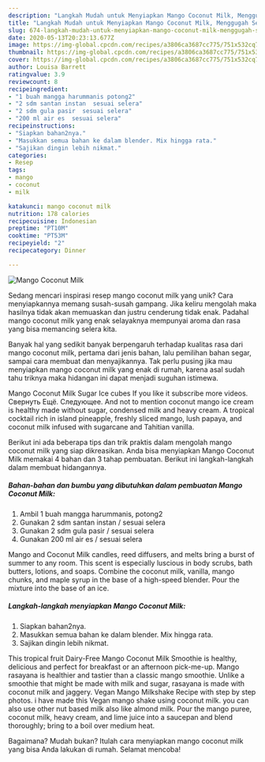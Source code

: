 ```yaml
---
description: "Langkah Mudah untuk Menyiapkan Mango Coconut Milk, Menggugah Selera"
title: "Langkah Mudah untuk Menyiapkan Mango Coconut Milk, Menggugah Selera"
slug: 674-langkah-mudah-untuk-menyiapkan-mango-coconut-milk-menggugah-selera
date: 2020-05-13T20:23:13.677Z
image: https://img-global.cpcdn.com/recipes/a3806ca3687cc775/751x532cq70/mango-coconut-milk-foto-resep-utama.jpg
thumbnail: https://img-global.cpcdn.com/recipes/a3806ca3687cc775/751x532cq70/mango-coconut-milk-foto-resep-utama.jpg
cover: https://img-global.cpcdn.com/recipes/a3806ca3687cc775/751x532cq70/mango-coconut-milk-foto-resep-utama.jpg
author: Louisa Barrett
ratingvalue: 3.9
reviewcount: 8
recipeingredient:
- "1 buah mangga harummanis potong2"
- "2 sdm santan instan  sesuai selera"
- "2 sdm gula pasir  sesuai selera"
- "200 ml air es  sesuai selera"
recipeinstructions:
- "Siapkan bahan2nya."
- "Masukkan semua bahan ke dalam blender. Mix hingga rata."
- "Sajikan dingin lebih nikmat."
categories:
- Resep
tags:
- mango
- coconut
- milk

katakunci: mango coconut milk 
nutrition: 178 calories
recipecuisine: Indonesian
preptime: "PT10M"
cooktime: "PT53M"
recipeyield: "2"
recipecategory: Dinner

---
```



![Mango Coconut Milk](https://img-global.cpcdn.com/recipes/a3806ca3687cc775/751x532cq70/mango-coconut-milk-foto-resep-utama.jpg)

Sedang mencari inspirasi resep mango coconut milk yang unik? Cara menyiapkannya memang susah-susah gampang. Jika keliru mengolah maka hasilnya tidak akan memuaskan dan justru cenderung tidak enak. Padahal mango coconut milk yang enak selayaknya mempunyai aroma dan rasa yang bisa memancing selera kita.

Banyak hal yang sedikit banyak berpengaruh terhadap kualitas rasa dari mango coconut milk, pertama dari jenis bahan, lalu pemilihan bahan segar, sampai cara membuat dan menyajikannya. Tak perlu pusing jika mau menyiapkan mango coconut milk yang enak di rumah, karena asal sudah tahu triknya maka hidangan ini dapat menjadi suguhan istimewa.

Mango Coconut Milk Sugar Ice cubes If you like it subscribe more videos. Свернуть Ещё. Следующее. And not to mention coconut mango ice cream is healthy made without sugar, condensed milk and heavy cream. A tropical cocktail rich in island pineapple, freshly sliced mango, lush papaya, and coconut milk infused with sugarcane and Tahitian vanilla.


Berikut ini ada beberapa tips dan trik praktis dalam mengolah mango coconut milk yang siap dikreasikan. Anda bisa menyiapkan Mango Coconut Milk memakai 4 bahan dan 3 tahap pembuatan. Berikut ini langkah-langkah dalam membuat hidangannya.

<!--inarticleads1-->

##### Bahan-bahan dan bumbu yang dibutuhkan dalam pembuatan Mango Coconut Milk:

1. Ambil 1 buah mangga harummanis, potong2
1. Gunakan 2 sdm santan instan / sesuai selera
1. Gunakan 2 sdm gula pasir / sesuai selera
1. Gunakan 200 ml air es / sesuai selera


Mango and Coconut Milk candles, reed diffusers, and melts bring a burst of summer to any room. This scent is especially luscious in body scrubs, bath butters, lotions, and soaps. Combine the coconut milk, vanilla, mango chunks, and maple syrup in the base of a high-speed blender. Pour the mixture into the base of an ice. 

<!--inarticleads2-->

##### Langkah-langkah menyiapkan Mango Coconut Milk:

1. Siapkan bahan2nya.
1. Masukkan semua bahan ke dalam blender. Mix hingga rata.
1. Sajikan dingin lebih nikmat.


This tropical fruit Dairy-Free Mango Coconut Milk Smoothie is healthy, delicious and perfect for breakfast or an afternoon pick-me-up. Mango rasayana is healthier and tastier than a classic mango smoothie. Unlike a smoothie that might be made with milk and sugar, rasayana is made with coconut milk and jaggery. Vegan Mango Milkshake Recipe with step by step photos. i have made this Vegan mango shake using coconut milk. you can also use other nut based milk also like almond milk. Pour the mango puree, coconut milk, heavy cream, and lime juice into a saucepan and blend thoroughly; bring to a boil over medium heat. 

Bagaimana? Mudah bukan? Itulah cara menyiapkan mango coconut milk yang bisa Anda lakukan di rumah. Selamat mencoba!
